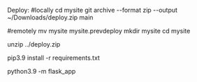 Deploy:
#locally
cd mysite
git archive --format zip --output ~/Downloads/deploy.zip main 

#remotely
mv mysite mysite.prevdeploy
mkdir mysite
cd mysite

unzip ../deploy.zip 

pip3.9 install -r requirements.txt

python3.9 -m flask_app